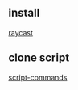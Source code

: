 ## install

[raycast](https://raycast.com/)

## clone script

[script-commands](https://github.com/raycast/script-commands)